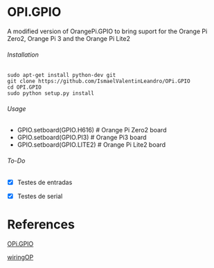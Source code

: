 # OPI.GPIO
A modified version of OrangePi.GPIO to bring suport for the Orange Pi Zero2, Orange Pi 3 and the Orange Pi Lite2

###### Installation 

```sudo apt-get update
sudo apt-get install python-dev git
git clone https://github.com/IsmaelValentinLeandro/OPi.GPIO
cd OPI.GPIO
sudo python setup.py install
```

###### Usage
* GPIO.setboard(GPIO.H616) # Orange Pi Zero2 board
* GPIO.setboard(GPIO.PI3) # Orange Pi3 board
* GPIO.setboard(GPIO.LITE2) # Orange Pi Lite2 board

###### To-Do

- [x] Testes de entradas
- [x] Testes de serial


# References
[OPi.GPIO]([https://github.com/rm-hull/OPi.GPIO](https://github.com/rm-hull/OPi.GPIO))

[wiringOP](https://github.com/orangepi-xunlong/wiringOP)

